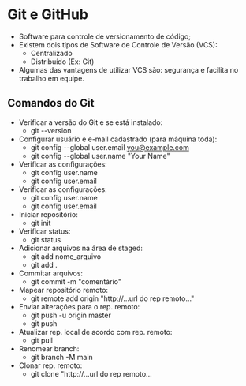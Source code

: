 # Git e GitHub
- Software para controle de versionamento de código;
- Existem dois tipos de Software de Controle de Versão (VCS): 
   - Centralizado
   -  Distribuído (Ex: Git)
- Algumas das vantagens de utilizar VCS são: segurança e facilita no trabalho em equipe.

## Comandos do Git
- Verificar a versão do Git e se está instalado:
   - git --version
- Configurar usuário e e-mail cadastrado (para máquina toda):
   - git config --global user.email you@example.com
   - git config --global user.name "Your Name"  
- Verificar as configurações:
   - git config user.name
   - git config user.email
- Verificar as configurações:
   - git config user.name
   - git config user.email
- Iniciar repositório:
   - git init 
- Verificar status:
   - git status 
- Adicionar arquivos na área de staged:
   - git add nome_arquivo
   - git add . 
- Commitar arquivos:
   - git commit -m "comentário"
- Mapear repositório remoto:
   - git remote add origin "http://...url do rep remoto..." 
- Enviar alterações para o rep. remoto:
   - git push -u origin master
   - git push 
- Atualizar rep. local de acordo com rep. remoto:
   - git pull
- Renomear branch:
   - git branch -M main 
- Clonar rep. remoto:
   - git clone "http://...url do rep remoto...
